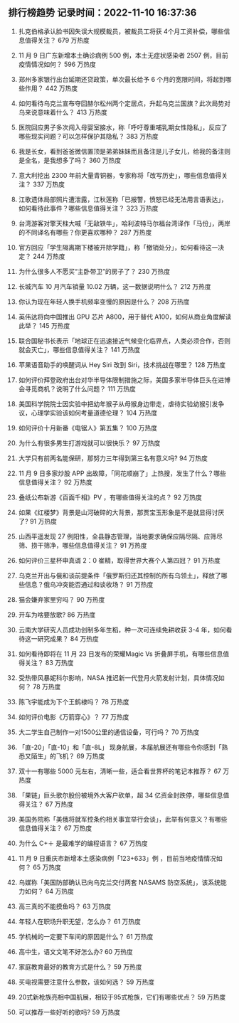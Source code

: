 
## 排行榜趋势 记录时间：2022-11-10 16:37:36
  
  1. 扎克伯格承认脸书因失误大规模裁员，被裁员工将获 4个月工资补偿，哪些信息值得关注？ 679 万热度
    
  2. 11 月 9 日广东新增本土确诊病例 500 例，本土无症状感染者 2507 例，目前疫情情况如何？ 596 万热度
    
  3. 郑州多家银行出台延期还贷政策，单次最长给予 6 个月的宽限时间，将起到哪些作用？ 442 万热度
    
  4. 如何看待乌克兰宣布夺回赫尔松州两个定居点，升起乌克兰国旗？此次局势对乌来说意味着什么？ 413 万热度
    
  5. 医院回应男子多次闯入母婴室接水，称「呼吁尊重哺乳期女性隐私」，反应了哪些现实问题？可以怎样保护其隐私？ 383 万热度
    
  6. 我是长女，看到爸爸微信置顶是弟弟妹妹而且备注是儿子女儿，给我的备注则是全名，是我想多了吗？ 360 万热度
    
  7. 意大利挖出 2300 年前大量青铜器，专家称将「改写历史」，哪些信息值得关注？ 337 万热度
    
  8. 江歌遗体局部照片遭泄露，江秋莲称「已报警，愤怒已经无法用言语表达」，如何看待此事件？哪些信息值得关注？ 323 万热度
    
  9. 台湾游客对擎天柱大喊「无敌铁牛」，哈利波特马尔福台湾译作「马份」，两岸的不同译名有哪些？你更喜欢哪种？ 287 万热度
    
  10. 官方回应「学生隔离期下楼被开除学籍」，称「撤销处分」，如何看待这一决定？ 244 万热度
    
  11. 为什么很多人不愿买“主卧带卫”的房子了？ 230 万热度
    
  12. 长城汽车 10 月汽车销量 10.02 万辆，这一数据说明什么？ 212 万热度
    
  13. 你认为现在年轻人换手机频率变慢的原因是什么？ 208 万热度
    
  14. 英伟达将向中国推出 GPU 芯片 A800，用于替代 A100，如何从商业角度解读此举？ 145 万热度
    
  15. 联合国秘书长表示「地球正在迅速接近气候变化临界点，人类必须合作，否则就会灭亡」，哪些信息值得关注？ 141 万热度
    
  16. 苹果语音助手的唤醒词从 Hey Siri 改到 Siri，技术挑战在哪里？ 128 万热度
    
  17. 如何评价拜登政府出台对华半导体限制措施之际，美国多家半导体巨头在进博会寻觅商机？说明了什么问题？ 111 万热度
    
  18. 美国科学院院士因实验中把幼年猴子从母猴身边带走，虐待实验幼猴引发争议，心理学实验该如何考量道德伦理？ 104 万热度
    
  19. 如何评价十月新番《电锯人》第五集？ 100 万热度
    
  20. 为什么有很多男生打游戏就可以很快乐？ 97 万热度
    
  21. 大学只有前两名能保研，那努力三年得到第三名有意义吗? 94 万热度
    
  22. 11 月 9 日多家炒股 APP 出故障，「同花顺崩了」上热搜，发生了什么？哪些信息值得关注？ 92 万热度
    
  23. 叠纸公布新游《百面千相》PV ，有哪些值得关注的点？ 92 万热度
    
  24. 如果《红楼梦》背景是山河破碎的大背景，那贾宝玉形象是不是就显得讨厌了? 91 万热度
    
  25. 山西平遥发现 27 例阳性，全县静态管理，当地要求确保应隔尽隔、应筛尽筛、捞干筛净，哪些信息值得关注？ 91 万热度
    
  26. 如何评价三星杯申真谞 2：0 崔精，取得世界大赛个人第四冠？ 91 万热度
    
  27. 乌克兰开出与俄和谈前提条件「俄罗斯归还其控制的所有乌领土」，释放了哪些信息？俄乌冲突能否通过和谈收场？ 91 万热度
    
  28. 猫会嫌弃家里穷吗？ 90 万热度
    
  29. 开车为啥要放歌? 86 万热度
    
  30. 云南大学研究人员成功创制多年生稻，种一次可连续免耕收获 3-4 年，如何看待这一研究成果？ 84 万热度
    
  31. 如何看待即将在 11 月 23 日发布的荣耀Magic Vs 折叠屏手机，有哪些信息值得关注？ 83 万热度
    
  32. 受热带风暴妮科尔影响，NASA 推迟新一代登月火箭发射计划，具体情况如何？ 78 万热度
    
  33. 陈飞宇能成为下个王鹤棣吗？ 78 万热度
    
  34. 如何评价电影《万箭穿心》？ 77 万热度
    
  35. 大二学生自己制作一对1500公里的通信设备，可行吗？ 70 万热度
    
  36. 「直-20」「直-10」和「直-8L」 现身航展，本届航展还有哪些令你感到「熟悉又陌生」的飞机？ 69 万热度
    
  37. 双十一有哪些 5000 元左右，清晰一些，适合看世界杯的笔记本推荐？ 67 万热度
    
  38. 「果链」巨头歌尔股份被境外大客户砍单，超 34 亿资金封跌停，哪些信息值得关注？ 67 万热度
    
  39. 美国务院称「美俄将就军控条约相关事宜举行会谈」，此举有何意义？有哪些信息值得关注？ 67 万热度
    
  40. 为什么 C+＋ 是最难学的编程语言？ 67 万热度
    
  41. 11 月 9 日重庆市新增本土感染病例「123+633」例 ，目前当地疫情情况如何？ 65 万热度
    
  42. 乌媒称「美国防部确认已向乌克兰交付两套 NASAMS 防空系统」，该系统能力如何？ 64 万热度
    
  43. 高三真的不能摸鱼吗？ 63 万热度
    
  44. 年轻人在职场升职无望，怎么办？ 61 万热度
    
  45. 学机械的一定要下车间的原因是什么？ 61 万热度
    
  46. 高中生，语文文笔不好怎么办? 60 万热度
    
  47. 家庭教育最好的教育方式是什么？ 59 万热度
    
  48. 买电视需要注意什么参数，该如何选？ 59 万热度
    
  49. 20式新枪族亮相中国航展，相较于95式枪族，它们有哪些优点？ 59 万热度
    
  50. 可以推荐一些好听的歌吗? 59 万热度
    